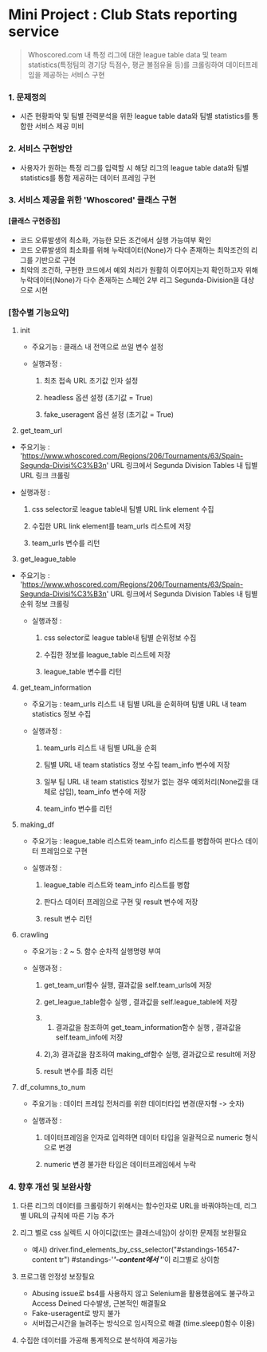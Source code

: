 # Mini Project : Club Stats reporting service
 
 > Whoscored.com 내 특정 리그에 대한 league table data 및 team statistics(특정팀의 경기당 득점수, 평균 볼점유율 등)를 크롤링하여 데이터프레임을 제공하는 서비스 구현

### 1. 문제정의
 
- 시즌 현황파악 및 팀별 전력분석을 위한 league table data와 팀별 statistics를 통합한 서비스 제공 미비

### 2. 서비스 구현방안
 
- 사용자가 원하는 특정 리그를 입력할 시 해당 리그의 league table data와 팀별 statistics를 통합 제공하는 데이터 프레임 구현

### 3. 서비스 제공을 위한 'Whoscored' 클래스 구현

#### [클래스 구현중점]
- 코드 오류발생의 최소화, 가능한 모든 조건에서 실행 가능여부 확인
- 코드 오류발생의 최소화를 위해 누락데이터(None)가 다수 존재하는 최악조건의 리그를 기반으로 구현
- 최악의 조건하, 구현한 코드에서 예외 처리가 원활히 이루어지는지 확인하고자 위해 누락데이터(None)가 다수 존재하는 스페인 2부 리그 Segunda-Division을 대상으로 시현

### [함수별 기능요약]
 
1. init
 
   - 주요기능 : 클래스 내 전역으로 쓰일 변수 설정
 
   - 실행과정 :
 
       1) 최초 접속 URL 초기값 인자 설정
 
       2) headless 옵션 설정 (초기값 = True)
 
       3) fake_useragent 옵션 설정 (초기값 = True)
 
 
2. get_team_url
 
  - 주요기능 : 'https://www.whoscored.com/Regions/206/Tournaments/63/Spain-Segunda-Divisi%C3%B3n' URL 링크에서 Segunda Division Tables 내 팁별 URL 링크 크롤링

  - 실행과정 :

    1) css selector로 league table내 팀별 URL link element 수집

    2) 수집한 URL link element를 team_urls 리스트에 저장
    
    3) team_urls 변수를 리턴


3. get_league_table

- 주요기능 : 'https://www.whoscored.com/Regions/206/Tournaments/63/Spain-Segunda-Divisi%C3%B3n' URL 링크에서 Segunda Division Tables 내 팀별 순위 정보 크롤링

   - 실행과정 :

       1) css selector로 league table내 팀별 순위정보 수집

       2) 수집한 정보를 league_table 리스트에 저장
       
       3) league_table 변수를 리턴

4. get_team_information

   - 주요기능 : team_urls 리스트 내 팀별 URL을 순회하며 팀별 URL 내 team statistics 정보 수집

   - 실행과정 : 

       1) team_urls 리스트 내 팀별 URL을 순회

       2) 팀별 URL 내 team statistics 정보 수집 team_info 변수에 저장

       3) 일부 팀 URL 내 team statistics 정보가 없는 경우 예외처리(None값을 대체로 삽입), team_info 변수에 저장
       
       4) team_info 변수를 리턴


5. making_df

   - 주요기능 : league_table 리스트와 team_info 리스트를 병합하여 판다스 데이터 프레임으로 구현

   - 실행과정 :

       1) league_table 리스트와 team_info 리스트를 병합

       2) 판다스 데이터 프레임으로 구현 및 result 변수에 저장
       
       3) result 변수 리턴
       
6. crawling

   - 주요기능 : 2 ~ 5. 함수 순차적 실행명령 부여

   - 실행과정 :

       1) get_team_url함수 실행, 결과값을 self.team_urls에 저장

       2) get_league_table함수 실행 , 결과값을 self.league_table에 저장
       
       3) 1) 결과값을 참조하여 get_team_information함수 실행 , 결과값을 self.team_info에 저장
       
       4) 2),3) 결과값을 참조하여 making_df함수 실행, 결과값으로 result에 저장
       
       5) result 변수를 최종 리턴
       
7. df_columns_to_num

   - 주요기능 : 데이터 프레임 전처리를 위한 데이터타입 변경(문자형 -> 숫자)

   - 실행과정 :
   
       1) 데이터프레임을 인자로 입력하면 데이터 타입을 일괄적으로 numeric 형식으로 변경
       
       2) numeric 변경 불가한 타입은 데이터프레임에서 누락


### 4. 향후 개선 및 보완사항

1. 다른 리그의 데이터를 크롤링하기 위해서는 함수인자로 URL을 바꿔야하는데, 리그 별 URL의 규칙에 따른 기능 추가

2. 리그 별로 css 실렉트 시 아이디값(또는 클래스네임)이 상이한 문제점 보완필요

    - 예시) driver.find_elements_by_css_selector("#standings-16547-content tr") 
            #standings-'*****'-content에서 '*****'이 리그별로 상이함
    
3. 프로그램 안정성 보장필요
   - Abusing issue로 bs4를 사용하지 않고 Selenium을 활용했음에도 불구하고 Access Deined 다수발생, 근본적인 해결필요
   - Fake-useragent로 방지 불가
   - 서버접근시간을 늘려주는 방식으로 임시적으로 해결 (time.sleep()함수 이용)
   
4. 수집한 데이터를 가공해 통계적으로 분석하여 제공가능
